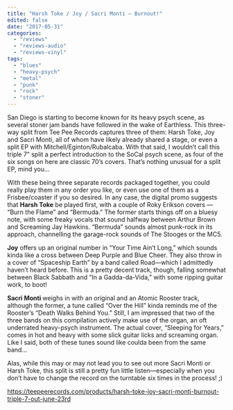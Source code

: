 ```yaml
---
title: "Harsh Toke / Joy / Sacri Monti – Burnout!"
edited: false
date: "2017-05-31"
categories:
  - "reviews"
  - "reviews-audio"
  - "reviews-vinyl"
tags:
  - "blues"
  - "heavy-psych"
  - "metal"
  - "punk"
  - "rock"
  - "stoner"
---
```


San Diego is starting to become known for its heavy psych scene, as several stoner jam bands have followed in the wake of Earthless. This three-way split from Tee Pee Records captures three of them: Harsh Toke, Joy and Sacri Monti, all of whom have likely already shared a stage, or even a split EP with Mitchell/Eginton/Rubalcaba. With that said, I wouldn’t call this triple 7” split a perfect introduction to the SoCal psych scene, as four of the six songs on here are classic 70’s covers. That’s nothing unusual for a split EP, mind you…

With these being three separate records packaged together, you could really play them in any order you like, or even use one of them as a Frisbee/coaster if you so desired. In any case, the digital promo suggests that **Harsh Toke** be played first, with a couple of Roky Erikson covers — “Burn the Flame” and “Bermuda.” The former starts things off on a bluesy note, with some freaky vocals that sound halfway between Arthur Brown and Screaming Jay Hawkins. “Bermuda” sounds almost punk-rock in its approach, channelling the garage-rock sounds of The Stooges or the MC5.

**Joy** offers up an original number in “Your Time Ain’t Long,” which sounds kinda like a cross between Deep Purple and Blue Cheer. They also throw in a cover of “Spaceship Earth” by a band called Road—which I admittedly haven’t heard before. This is a pretty decent track, though, falling somewhat between Black Sabbath and “In a Gadda-da-Vida,” with some ripping guitar work, to boot!

**Sacri Monti** weighs in with an original and an Atomic Rooster track, although the former, a tune called “Over the Hill” kinda reminds me of the Rooster’s “Death Walks Behind You.” Still, I am impressed that two of the three bands on this compilation actively make use of the organ, an oft underrated heavy-psych instrument. The actual cover, “Sleeping for Years,” comes in hot and heavy with some slick guitar licks and screaming organ. Like I said, both of these tunes sound like coulda been from the same band…

Alas, while this may or may not lead you to see out more Sacri Monti or Harsh Toke, this split is still a pretty fun little listen—especially when you don’t have to change the record on the turntable six times in the process! ;)

https://teepeerecords.com/products/harsh-toke-joy-sacri-monti-burnout-triple-7-out-june-23rd
